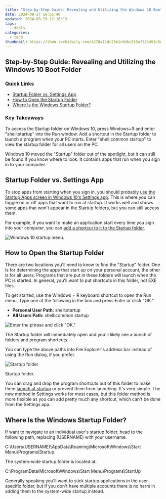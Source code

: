 ```yaml
---
title: "Step-by-Step Guide: Revealing and Utilizing the Windows 10 Boot Folder"
date: 2024-08-27 16:56:46
updated: 2024-08-29 12:16:13
tags:
  - deals
categories:
  - tech
thumbnail: https://thmb.techidaily.com/4278a11dc73e1c0d6c218af281491c5ebbfcb593f38d324f2ddde851d89b6bd2.jpeg
---
```


## Step-by-Step Guide: Revealing and Utilizing the Windows 10 Boot Folder

### Quick Links

* [Startup Folder vs. Settings App](https://howto.techidaily.com/how-to-fix-unfortunately-contacts-has-stopped-error-on-poco-m6-pro-5g-drfone-by-drfone-fix-android-problems-fix-android-problems/)
* [How to Open the Startup Folder](https://instagram-video-recordings.techidaily.com/2024-approved-invisible-audiences-viewing-instagram-stories-privately-from-pcandroidios-screens/)
* [Where Is the Windows Startup Folder?](https://win-answers.techidaily.com/overcoming-connectivity-problems-with-rockstar-services-on-your-desktop-computer/)

### Key Takeaways

 To access the Startup folder on Windows 10, press Windows+R and enter "shell:startup" into the Run window. Add a shortcut in the Startup folder to launch a program when your PC starts. Enter "shell:common startup" to view the startup folder for all users on the PC.

 Windows 10 moved the "Startup" folder out of the spotlight, but it can still be found if you know where to look. It contains apps that run when you sign in to your computer.

##  Startup Folder vs. Settings App

 To stop apps from starting when you sign in, you should probably [use the Startup Apps screen in Windows 10's Settings app](https://facebook-video-content.techidaily.com/new-in-2024-broadcasting-innovations-combining-tv-and-social-media/). This is where you can toggle on or off apps that want to run at startup. It works well and shows some apps that won't appear in the Startup folders, but you can still access them.

 For example, if you want to make an application start every time you sign into your computer, you can [add a shortcut to it to the Startup folder](https://fox-direct.techidaily.com/bigger-photos-uncompromised-clarity/).

![Windows 10 startup menu.](https://static1.howtogeekimages.com/wordpress/wp-content/uploads/2021/09/2021-09-09_16-58-44.png) 

##  How to Open the Startup Folder

 There are two locations you'll need to know to find the "Startup" folder. One is for determining the apps that start up on your personal account, the other is for all users. Programs that are put in these folders will launch when the PC is started. In general, you'll want to put shortcuts in this folder, not EXE files.

 To get started, use the Windows + R keyboard shortcut to open the Run menu. Type one of the following in the box and press Enter or click "OK."

* **Personal User Path:** shell:startup
* **All Users Path:** shell:common startup

![Enter the phrase and click "OK."](https://static1.howtogeekimages.com/wordpress/wp-content/uploads/2021/09/2021-09-13_13-26-51.png) 

 The Startup folder will immediately open and you'll likely see a bunch of folders and program shortcuts.

 You can type the above paths into File Explorer's address bar instead of using the Run dialog, if you prefer.

![Startup folder](https://static1.howtogeekimages.com/wordpress/wp-content/uploads/2021/09/2021-09-09_17-15-20.png) 

Startup folder.

 You can drag and drop the program shortcuts out of this folder to make them [launch at startup](https://facebook-clips.techidaily.com/updated-unlocking-facebook-stories-a-curated-list-of-download-methods/) or prevent them from launching. It's very simple. The new method in Settings works for most cases, but this folder method is more flexible as you can add pretty much any shortcut, which can't be done from the Settings app.

##  Where Is the Windows Startup Folder?

 If want to navigate to an individual user's startup folder, head to the following path, replacing (USERNAME) with your username.

C:\Users\(USERNAME)\AppData\Roaming\Microsoft\Windows\Start Menu\Programs\Startup

 The system-wide startup folder is located at:

C:\ProgramData\Microsoft\Windows\Start Menu\Programs\StartUp

 ​​​​​​​Generally speaking you'll want to stick startup applications in the user-specific folder, but if you don't have multiple accounts there is no harm in adding them to the system-wide startup instead.

<ins class="adsbygoogle"
     style="display:block"
     data-ad-format="autorelaxed"
     data-ad-client="ca-pub-7571918770474297"
     data-ad-slot="1223367746"></ins>



<ins class="adsbygoogle"
     style="display:block"
     data-ad-client="ca-pub-7571918770474297"
     data-ad-slot="8358498916"
     data-ad-format="auto"
     data-full-width-responsive="true"></ins>
